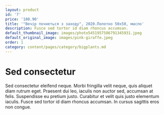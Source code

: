 ```yaml
---
layout: product
id: '7'
price: '180.90'
title: '"Вечір почнеться з заходу", 2020.Полотно 50х50, масло'
description: Fusce sed tortor id diam rhoncus accumsan.
default_thumbnail_image: images/photo5451957586791345931.jpeg
default_original_image: images/pink-giraffe.jpeg
order: 1
category: content/pages/category/bigplants.md
---
```


# Sed consectetur

Sed consectetur eleifend neque. Morbi fringilla velit neque, quis aliquet diam rutrum eget. Praesent dui leo, iaculis non auctor sed, accumsan at felis. Suspendisse eu pretium justo. Curabitur et velit quis justo elementum iaculis. Fusce sed tortor id diam rhoncus accumsan. In cursus sagittis eros non congue.